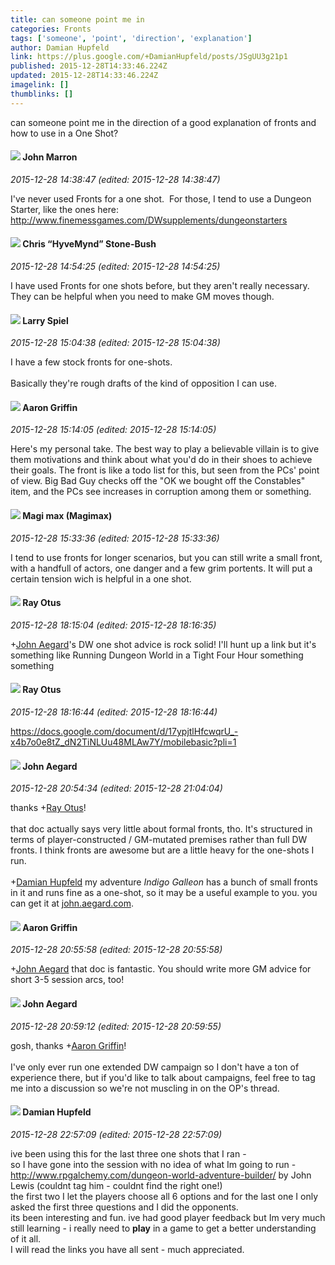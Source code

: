 ```yaml
---
title: can someone point me in
categories: Fronts
tags: ['someone', 'point', 'direction', 'explanation']
author: Damian Hupfeld
link: https://plus.google.com/+DamianHupfeld/posts/JSgUU3g21p1
published: 2015-12-28T14:33:46.224Z
updated: 2015-12-28T14:33:46.224Z
imagelink: []
thumblinks: []
---
```


can someone point me in the direction of a good explanation of fronts and how to use in a One Shot?
<div id='comment z12zgvwa5lrredd3c23ncv4wrne5wfmjb04'>
  <h4><img src='{{site.baseurl}}//images/avatars/100795039225888518108_photo.jpg'> John Marron</h4>
      <p><cite>2015-12-28 14:38:47 (edited: 2015-12-28 14:38:47)</cite></p>
        <p>I&#39;ve never used Fronts for a one shot.  For those, I tend to use a Dungeon Starter, like the ones here:  <a href="http://www.finemessgames.com/DWsupplements/dungeonstarters" class="ot-anchor">http://www.finemessgames.com/DWsupplements/dungeonstarters</a></p>
</div>
        

<div id='comment z12zgvwa5lrredd3c23ncv4wrne5wfmjb04'>
  <h4><img src='{{site.baseurl}}//images/avatars/108053817066303198241_photo.jpg'> Chris “HyveMynd” Stone-Bush</h4>
      <p><cite>2015-12-28 14:54:25 (edited: 2015-12-28 14:54:25)</cite></p>
        <p>I have used Fronts for one shots before, but they aren&#39;t really necessary. They can be helpful when you need to make GM moves though.</p>
</div>
        

<div id='comment z12zgvwa5lrredd3c23ncv4wrne5wfmjb04'>
  <h4><img src='{{site.baseurl}}//images/avatars/100147296818432808203_photo.jpg'> Larry Spiel</h4>
      <p><cite>2015-12-28 15:04:38 (edited: 2015-12-28 15:04:38)</cite></p>
        <p>I have a few stock fronts for one-shots. <br /><br />Basically they&#39;re rough drafts of the kind of opposition I can use.</p>
</div>
        

<div id='comment z12zgvwa5lrredd3c23ncv4wrne5wfmjb04'>
  <h4><img src='{{site.baseurl}}//images/avatars/103667855585775066713_photo.jpg'> Aaron Griffin</h4>
      <p><cite>2015-12-28 15:14:05 (edited: 2015-12-28 15:14:05)</cite></p>
        <p>Here&#39;s my personal take. The best way to play a believable villain is to give them motivations and think about what you&#39;d do in their shoes to achieve their goals. The front is like a todo list for this, but seen from the PCs&#39; point of view. Big Bad Guy checks off the &quot;OK we bought off the Constables&quot; item, and the PCs see increases in corruption among them or something.</p>
</div>
        

<div id='comment z12zgvwa5lrredd3c23ncv4wrne5wfmjb04'>
  <h4><img src='{{site.baseurl}}//images/avatars/101186759054914157594_photo.jpg'> Magi max (Magimax)</h4>
      <p><cite>2015-12-28 15:33:36 (edited: 2015-12-28 15:33:36)</cite></p>
        <p>I tend to use fronts for longer scenarios, but you can still write a small front, with a handfull of actors, one danger and a few grim portents. It will put a certain tension wich is helpful in a one shot.</p>
</div>
        

<div id='comment z12zgvwa5lrredd3c23ncv4wrne5wfmjb04'>
  <h4><img src='{{site.baseurl}}//images/avatars/100495092599585582455_photo.jpg'> Ray Otus</h4>
      <p><cite>2015-12-28 18:15:04 (edited: 2015-12-28 18:16:35)</cite></p>
        <p><span class="proflinkWrapper"><span class="proflinkPrefix">+</span><a class="proflink" href="https://plus.google.com/113677679278469240206" oid="113677679278469240206">John Aegard</a></span>&#39;s DW one shot advice is rock solid! I&#39;ll hunt up a link but it&#39;s something like Running Dungeon World in a Tight Four Hour something something </p>
</div>
        

<div id='comment z12zgvwa5lrredd3c23ncv4wrne5wfmjb04'>
  <h4><img src='{{site.baseurl}}//images/avatars/100495092599585582455_photo.jpg'> Ray Otus</h4>
      <p><cite>2015-12-28 18:16:44 (edited: 2015-12-28 18:16:44)</cite></p>
        <p><a href="https://docs.google.com/document/d/17ypjtlHfcwqrU_-x4b7o0e8tZ_dN2TiNLUu48MLAw7Y/mobilebasic?pli=1" class="ot-anchor">https://docs.google.com/document/d/17ypjtlHfcwqrU_-x4b7o0e8tZ_dN2TiNLUu48MLAw7Y/mobilebasic?pli=1</a></p>
</div>
        

<div id='comment z12zgvwa5lrredd3c23ncv4wrne5wfmjb04'>
  <h4><img src='{{site.baseurl}}//images/avatars/113677679278469240206_photo.jpg'> John Aegard</h4>
      <p><cite>2015-12-28 20:54:34 (edited: 2015-12-28 21:04:04)</cite></p>
        <p>thanks <span class="proflinkWrapper"><span class="proflinkPrefix">+</span><a class="proflink" href="https://plus.google.com/100495092599585582455" oid="100495092599585582455">Ray Otus</a></span>!<br /><br />that doc actually says very little about formal fronts, tho. It&#39;s structured in terms of player-constructed / GM-mutated premises rather than full DW fronts. I think fronts are awesome but are a little heavy for the one-shots I run.<br /><br /><span class="proflinkWrapper"><span class="proflinkPrefix">+</span><a class="proflink" href="https://plus.google.com/113242142028866135618" oid="113242142028866135618">Damian Hupfeld</a></span> my adventure <i>Indigo Galleon</i> has a bunch of small fronts in it and runs fine as a one-shot, so it may be a useful example to you. you can get it at <a href="http://john.aegard.com" class="ot-anchor">john.aegard.com</a>.</p>
</div>
        

<div id='comment z12zgvwa5lrredd3c23ncv4wrne5wfmjb04'>
  <h4><img src='{{site.baseurl}}//images/avatars/103667855585775066713_photo.jpg'> Aaron Griffin</h4>
      <p><cite>2015-12-28 20:55:58 (edited: 2015-12-28 20:55:58)</cite></p>
        <p><span class="proflinkWrapper"><span class="proflinkPrefix">+</span><a class="proflink" href="https://plus.google.com/113677679278469240206" oid="113677679278469240206">John Aegard</a></span> that doc is fantastic. You should write more GM advice for short 3-5 session arcs, too!</p>
</div>
        

<div id='comment z12zgvwa5lrredd3c23ncv4wrne5wfmjb04'>
  <h4><img src='{{site.baseurl}}//images/avatars/113677679278469240206_photo.jpg'> John Aegard</h4>
      <p><cite>2015-12-28 20:59:12 (edited: 2015-12-28 20:59:55)</cite></p>
        <p>gosh, thanks <span class="proflinkWrapper"><span class="proflinkPrefix">+</span><a class="proflink" href="https://plus.google.com/103667855585775066713" oid="103667855585775066713">Aaron Griffin</a></span>!<br /><br />I&#39;ve only ever run one extended DW campaign so I don&#39;t have a ton of experience there, but if you&#39;d like to talk about campaigns, feel free to tag me into a discussion so we&#39;re not muscling in on the OP&#39;s thread.</p>
</div>
        

<div id='comment z12zgvwa5lrredd3c23ncv4wrne5wfmjb04'>
  <h4><img src='{{site.baseurl}}//images/avatars/113242142028866135618_photo.jpg'> Damian Hupfeld</h4>
      <p><cite>2015-12-28 22:57:09 (edited: 2015-12-28 22:57:09)</cite></p>
        <p>ive been using this for the last three one shots that I ran - <br />so I have gone into the session with no idea of what Im going to run - <a href="http://www.rpgalchemy.com/dungeon-world-adventure-builder/" class="ot-anchor">http://www.rpgalchemy.com/dungeon-world-adventure-builder/</a> by John Lewis (couldnt tag him - couldnt find the right one!)<br />the first two I let the players choose all 6 options and for the last one I only asked the first three questions and I did the opponents.<br />its been interesting and fun. ive had good player feedback but Im very much still learning - i really need to <b>play</b> in a game to get a better understanding of it all.<br />I will read the links you have all sent - much appreciated.</p>
</div>
        